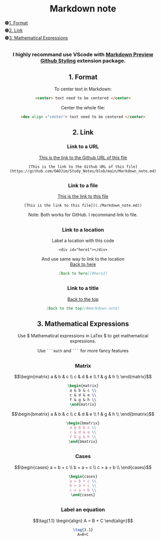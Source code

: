 <div align="center">



# Markdown note
</div>

:orange_circle:[1. Format](#1-format)\
:orange_circle:[2. Link](#2-link)\
:orange_circle:[3. Mathematical Expressions](#3-mathematical-expressions)





<div align="center">

## 
### I highly recommand use VScode with [Markdown Preview Github Styling](https://marketplace.visualstudio.com/items?itemName=bierner.markdown-preview-github-styles) extension package.
##
## 1. Format
To center text in Markdown:
```html
<center> text need to be centered </center>
```
Center the whole file:
```html
<dev align ="center"> text need to be centered </center>
```
##
## 2. Link
### Link to a URL 
[This is the link to the Github URL of this file](https://github.com/OAOJim/Study_Notes/blob/main/Markdown_note.md)

```MD
[This is the link to the Github URL of this file](https://github.com/OAOJim/Study_Notes/blob/main/Markdown_note.md)
```
##
### Link to a file

[This is the link to this file](./Markdown_note.md)

```MD
[This is the link to this file]((./Markdown_note.md))
```
Note: Both works for GitHub. I recommand link to file.
##
### Link to a location 

Label a location with this code
<div id="here1"></div>

```MD
<div id="here1"></div>
```
And use same way to link to the location\
[Back to here](#here1)

```md
[Back to here](#here1)
```
##
### Link to a title
[Back to the top](#markdown-note)

```md
[Back to the top](#markdown-note)
```



##
## 3. Mathematical Expressions
Use \$ Mathematical expressions in LaTex \$ to get mathematical expressions.

Use `` ```math `` and `` ``` ``
for more fancy features
##
### Matrix
```math          
\begin{matrix}
a & b & c \\
c & d & e \\
f & g & h \\
\end{matrix}
```
```latex
\begin{matrix}
a & b & c \\
c & d & e \\
f & g & h \\
\end{matrix}
```

```math 
\begin{bmatrix}
a & b & c \\
c & d & e \\
f & g & h \\
\end{bmatrix}
```

```latex
\begin{bmatrix}
a & b & c \\
c & d & e \\
f & g & h \\
\end{bmatrix}
```
##
### Cases
```math 
\begin{cases}
a = b + c \\
b = a + c \\
c = a + b \\
\end{cases}
```

```latex
\begin{cases}
a = b + c \\
b = a + c \\
c = a + b \\
\end{cases}
```
##
### Label an equation
```math 
\tag{1.1}
\begin{align}
A = B + C 
\end{align}
```

```latex
\tag{1.1}
A=B+C
```





